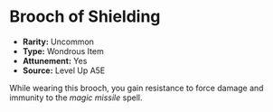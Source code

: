 
# Brooch of Shielding

* **Rarity:** Uncommon
* **Type:** Wondrous Item
* **Attunement:** Yes
* **Source:** Level Up A5E


While wearing this brooch, you gain resistance to force damage and immunity to the _magic missile_  spell.
